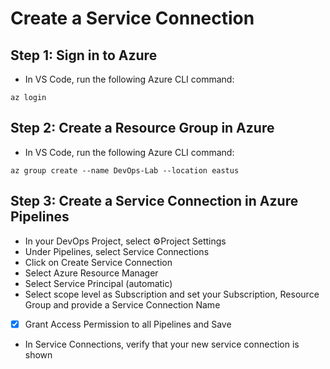 # Create a Service Connection

## Step 1: Sign in to Azure

- In VS Code, run the following Azure CLI command:
```
az login
```

## Step 2: Create a Resource Group in Azure

- In VS Code, run the following Azure CLI command:
```
az group create --name DevOps-Lab --location eastus
```

## Step 3: Create a Service Connection in Azure Pipelines

- In your DevOps Project, select ⚙️Project Settings 
- Under Pipelines, select Service Connections
- Click on Create Service Connection
- Select Azure Resource Manager
- Select Service Principal (automatic)
- Select scope level as Subscription and set your Subscription, Resource Group and provide a Service Connection Name
- [x] Grant Access Permission to all Pipelines and Save
- In Service Connections, verify that your new service connection is shown
